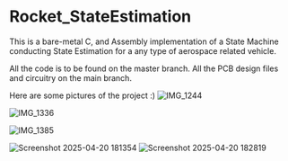 # Rocket_StateEstimation
This is a bare-metal C, and Assembly implementation of a State Machine conducting State Estimation for a any type of aerospace related vehicle.

All the code is to be found on the master branch.
All the PCB design files and circuitry on the main branch.

Here are some pictures of the project :)
![IMG_1244](https://github.com/user-attachments/assets/120cdd43-4aa4-4043-8bed-b350ecb82a1a)

![IMG_1336](https://github.com/user-attachments/assets/dd30d9ba-4bf3-4835-b07a-4ef735e11f1c)

![IMG_1385](https://github.com/user-attachments/assets/b0447824-5f3b-4ae6-b6a7-9b74aaad4dd1)

![Screenshot 2025-04-20 181354](https://github.com/user-attachments/assets/fa294984-cd4d-40fb-b7a3-a4db8eb99e52)
![Screenshot 2025-04-20 182819](https://github.com/user-attachments/assets/730de103-7326-487c-8d97-47fef52e2b29)
